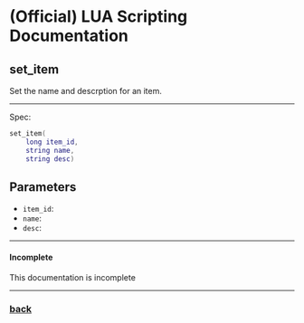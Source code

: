 
# (Official) LUA Scripting Documentation

## set_item

Set the name and descrption for an item.

___

Spec:

```lua
set_item(
	long item_id,
	string name,
	string desc)
```

## Parameters

- `item_id`: 
- `name`: 
- `desc`: 

___

#### Incomplete

This documentation is incomplete

___

### [back](../other)
